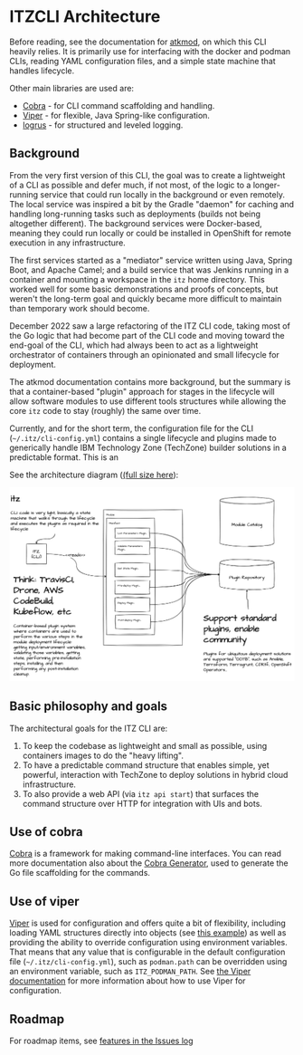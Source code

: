 # ITZCLI Architecture

Before reading, see the documentation for
[atkmod](https://github.com/cloud-native-toolkit/atkmod), on which this CLI
heavily relies. It is primarily use for interfacing with the docker and podman
CLIs, reading YAML configuration files, and a simple state machine that handles
lifecycle.

Other main libraries are used are:

* [Cobra](https://github.com/spf13/cobra) - for CLI command scaffolding and
handling.
* [Viper](https://github.com/spf13/viper) - for flexible, Java Spring-like 
configuration.
* [logrus](https://github.com/sirupsen/logrus) - for structured and leveled 
logging.

## Background

From the very first version of this CLI, the goal was to create a lightweight of
a CLI as possible and defer much, if not most, of the logic to a longer-running
service that could run locally in the background or even remotely. The local
service was inspired a bit by the Gradle "daemon" for caching and handling
long-running tasks such as deployments (builds not being altogether different).
The background services were Docker-based, meaning they could run locally or
could be installed in OpenShift for remote execution in any infrastructure.

The first services started as a "mediator" service written using Java, Spring
Boot, and Apache Camel; and a build service that was Jenkins running in a
container and mounting a workspace in the `itz` home directory. This worked well
for some basic demonstrations and proofs of concepts, but weren't the long-term
goal and quickly became more difficult to maintain than temporary work should
become.

December 2022 saw a large refactoring of the ITZ CLI code, taking most of the Go
logic that had become part of the CLI code and moving toward the end-goal of the
CLI, which had always been to act as a lightweight orchestrator of containers
through an opinionated and small lifecycle for deployment.

The atkmod documentation contains more background, but the summary is that a
container-based "plugin" approach for stages in the lifecycle will allow
software modules to use different tools structures while allowing the core `itz`
code to stay (roughly) the same over time.

Currently, and for the short term, the configuration file for the CLI
(`~/.itz/cli-config.yml`) contains a single lifecycle and plugins made to
generically handle IBM Technology Zone (TechZone) builder solutions in a
predictable format. This is an

See the architecture diagram ([(full size here](assets/itzcli-arch-overview.png)):

![ITZ CLI architecture overview](assets/itzcli-arch-overview.png)

## Basic philosophy and goals

The architectural goals for the ITZ CLI are:

1. To keep the codebase as lightweight and small as possible, using containers
images to do the "heavy lifting".
1. To have a predictable command structure that enables simple, yet powerful,
interaction with TechZone to deploy solutions in hybrid cloud infrastructure.
1. To also provide a web API (via `itz api start`) that surfaces the command
structure over HTTP for integration with UIs and bots.

## Use of cobra

[Cobra](https://github.com/spf13/cobra) is a framework for making command-line
interfaces. You can read more documentation also about the
[Cobra Generator](https://github.com/spf13/cobra-cli/blob/main/README.md), used
to generate the Go file scaffolding for the commands.

## Use of viper

[Viper](https://github.com/spf13/viper) is used for configuration and offers
quite a bit of flexibility, including loading YAML structures directly into
objects (see [this
example](https://github.com/cloud-native-toolkit/itzcli/blob/e6fda5cf93fc513f5a81ec3bb9a0473531843beb/pkg/executils.go#L190))
as well as providing the ability to override configuration using environment
variables. That means that any value that is configurable in the default
configuration file (`~/.itz/cli-config.yml`), such as `podman.path` can be
overridden using an environment variable, such as `ITZ_PODMAN_PATH`. See [the
Viper documentation](https://github.com/spf13/viper#putting-values-into-viper)
for more information about how to use Viper for configuration.

## Roadmap

For roadmap items, see [features in the Issues log](https://github.com/cloud-native-toolkit/itzcli/issues?q=is%3Aopen+is%3Aissue+label%3Afeature)
